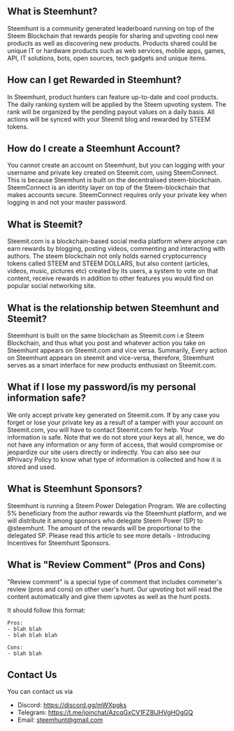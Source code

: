 ## What is Steemhunt?

Steemhunt is a community generated leaderboard running on top of the Steem Blockchain that rewards people for sharing and upvoting cool new products as well as discovering new products. Products shared could be unique IT or hardware products such as web services, mobile apps, games, API, IT solutions, bots, open sources, tech gadgets and unique items.

## How can I get Rewarded in Steemhunt?

In Steemhunt, product hunters can feature up-to-date and cool products. The daily ranking system will be applied by the Steem upvoting system. The rank will be organized by the pending payout values on a daily basis. All actions will be synced with your Steemit blog and rewarded by STEEM tokens.

## How do I create a Steemhunt Account?

You cannot create an account on Steemhunt, but you can logging with your username and private key created on Steemit.com, using SteemConnect. This is because Steemhunt is built on the decentralised steem-blockchain. SteemConnect is an identity layer on top of the Steem-blockchain that makes accounts secure. SteemConnect requires only your private key when logging in and not your master password.

## What is Steemit?

Steemit.com is a blockchain-based social media platform where anyone can earn rewards by blogging, posting videos, commenting and interacting with authors. The steem blockchain not only holds earned cryptocurrency tokens called STEEM and STEEM DOLLARS, but also content (articles, videos, music, pictures etc) created by its users, a system to vote on that content, receive rewards in addition to other features you would find on popular social networking site.

## What is the relationship betwen Steemhunt and Steemit?

Steemhunt is built on the same blockchain as Steemit.com i.e Steem Blockchain, and thus what you post and whatever action you take on Steemhunt appears on Steemit.com and vice versa.
Summarily, Every action on Steemhunt appears on steemit and vice-versa, therefore, Steemhunt serves as a smart interface for new products enthusiast on Steemit.com.

## What if I lose my password/is my personal information safe?

We only accept private key generated on Steemit.com. If by any case you forget or lose your private key as a result of a tamper with your account on Steemit.com, you will have to contact Steemit.com for help. Your information is safe. Note that we do not store your keys at all, hence, we do not have any information or any form of access, that would compromise or jeopardize our site users directly or indirectly. You can also see our #Privacy Policy to know what type of information is collected and how it is stored and used.

## What is Steemhunt Sponsors?

Steemhunt is running a Steem Power Delegation Program. We are collecting 5% beneficiary from the author rewards via the Steemhunt platform, and we will distribute it among sponsors who delegate Steem Power (SP) to @steemhunt. The amount of the rewards will be proportional to the delegated SP. Please read this article to see more details - Introducing Incentives for Steemhunt Sponsors.

## What is "Review Comment" (Pros and Cons)

"Review comment" is a special type of comment that includes commeter's review (pros and cons) on other user's hunt.
Our upvoting bot will read the content automatically and give them upvotes as well as the hunt posts.

It should follow this format:
```
Pros:
- blah blah
- blah blah blah

Cons:
- blah blah
```


## Contact Us

You can contact us via
* Discord: https://discord.gg/mWXpgks
* Telegram: https://t.me/joinchat/AzcqGxCV1FZ8lJHVgHOgGQ
* Email: steemhunt@gmail.com
